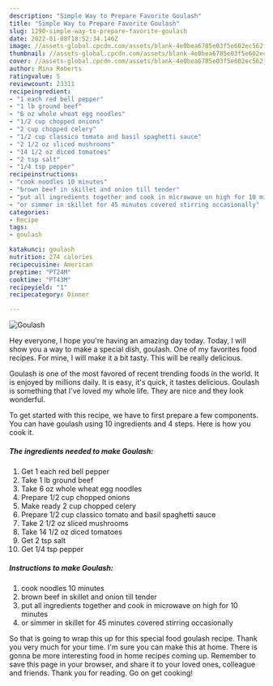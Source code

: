 ```yaml
---
description: "Simple Way to Prepare Favorite Goulash"
title: "Simple Way to Prepare Favorite Goulash"
slug: 1290-simple-way-to-prepare-favorite-goulash
date: 2022-01-08T18:52:34.146Z
image: //assets-global.cpcdn.com/assets/blank-4e0bea6785e03f5e602ec562f230caae08da540cada707380b4fe1bbebba43da.png
thumbnail: //assets-global.cpcdn.com/assets/blank-4e0bea6785e03f5e602ec562f230caae08da540cada707380b4fe1bbebba43da.png
cover: //assets-global.cpcdn.com/assets/blank-4e0bea6785e03f5e602ec562f230caae08da540cada707380b4fe1bbebba43da.png
author: Mina Roberts
ratingvalue: 5
reviewcount: 23311
recipeingredient:
- "1 each red bell pepper"
- "1 lb ground beef"
- "6 oz whole wheat egg noodles"
- "1/2 cup chopped onions"
- "2 cup chopped celery"
- "1/2 cup classico tomato and basil spaghetti sauce"
- "2 1/2 oz sliced mushrooms"
- "14 1/2 oz diced tomatoes"
- "2 tsp salt"
- "1/4 tsp pepper"
recipeinstructions:
- "cook noodles 10 minutes"
- "brown beef in skillet and onion till tender"
- "put all ingredients together and cook in microwave on high for 10 minutes"
- "or simmer in skillet for 45 minutes covered stirring occasionally"
categories:
- Recipe
tags:
- goulash

katakunci: goulash 
nutrition: 274 calories
recipecuisine: American
preptime: "PT24M"
cooktime: "PT43M"
recipeyield: "1"
recipecategory: Dinner

---
```



![Goulash](//assets-global.cpcdn.com/assets/blank-4e0bea6785e03f5e602ec562f230caae08da540cada707380b4fe1bbebba43da.png)

Hey everyone, I hope you're having an amazing day today. Today, I will show you a way to make a special dish, goulash. One of my favorites food recipes. For mine, I will make it a bit tasty. This will be really delicious.

Goulash is one of the most favored of recent trending foods in the world. It is enjoyed by millions daily. It is easy, it's quick, it tastes delicious. Goulash is something that I've loved my whole life. They are nice and they look wonderful.




To get started with this recipe, we have to first prepare a few components. You can have goulash using 10 ingredients and 4 steps. Here is how you cook it.

<!--inarticleads1-->

##### The ingredients needed to make Goulash:

1. Get 1 each red bell pepper
1. Take 1 lb ground beef
1. Take 6 oz whole wheat egg noodles
1. Prepare 1/2 cup chopped onions
1. Make ready 2 cup chopped celery
1. Prepare 1/2 cup classico tomato and basil spaghetti sauce
1. Take 2 1/2 oz sliced mushrooms
1. Take 14 1/2 oz diced tomatoes
1. Get 2 tsp salt
1. Get 1/4 tsp pepper




<!--inarticleads2-->

##### Instructions to make Goulash:

1. cook noodles 10 minutes
1. brown beef in skillet and onion till tender
1. put all ingredients together and cook in microwave on high for 10 minutes
1. or simmer in skillet for 45 minutes covered stirring occasionally




So that is going to wrap this up for this special food goulash recipe. Thank you very much for your time. I'm sure you can make this at home. There is gonna be more interesting food in home recipes coming up. Remember to save this page in your browser, and share it to your loved ones, colleague and friends. Thank you for reading. Go on get cooking!

